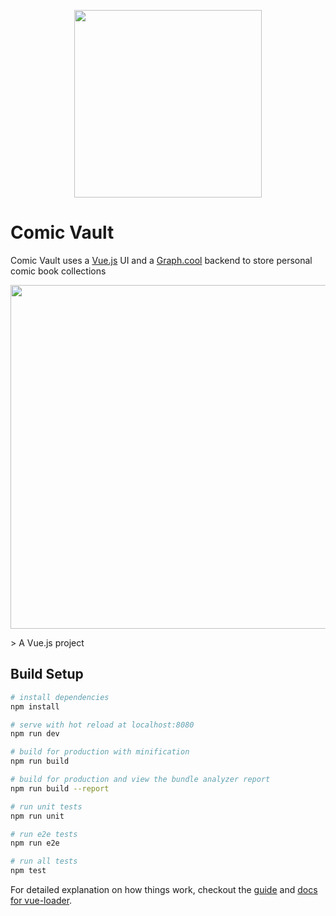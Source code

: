 <p align="center"><img align="center" height="300px" src="http://i.imgur.com/HTsD17J.png"/></p>

# Comic Vault

Comic Vault uses a [Vue.js](https://vuejs.org/) UI and a [Graph.cool](https://www.graph.cool/) backend to store personal comic book collections

<p align="center"><img align="center" width="550px" src="http://i.imgur.com/0FGw85F.png"/></p>
> A Vue.js project

## Build Setup

``` bash
# install dependencies
npm install

# serve with hot reload at localhost:8080
npm run dev

# build for production with minification
npm run build

# build for production and view the bundle analyzer report
npm run build --report

# run unit tests
npm run unit

# run e2e tests
npm run e2e

# run all tests
npm test
```

For detailed explanation on how things work, checkout the [guide](http://vuejs-templates.github.io/webpack/) and [docs for vue-loader](http://vuejs.github.io/vue-loader).
